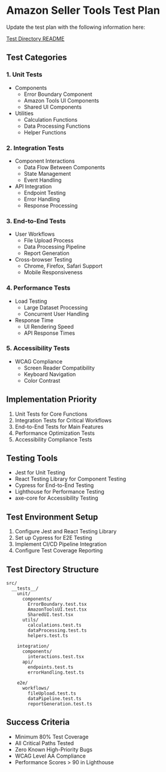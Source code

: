 # Amazon Seller Tools Test Plan

Update the test plan with the following information here:

[Test Directory README](./src/__tests__/README.md)

## Test Categories

### 1. Unit Tests

- Components
  - Error Boundary Component
  - Amazon Tools UI Components
  - Shared UI Components
- Utilities
  - Calculation Functions
  - Data Processing Functions
  - Helper Functions

### 2. Integration Tests

- Component Interactions
  - Data Flow Between Components
  - State Management
  - Event Handling
- API Integration
  - Endpoint Testing
  - Error Handling
  - Response Processing

### 3. End-to-End Tests

- User Workflows
  - File Upload Process
  - Data Processing Pipeline
  - Report Generation
- Cross-browser Testing
  - Chrome, Firefox, Safari Support
  - Mobile Responsiveness

### 4. Performance Tests

- Load Testing
  - Large Dataset Processing
  - Concurrent User Handling
- Response Time
  - UI Rendering Speed
  - API Response Times

### 5. Accessibility Tests

- WCAG Compliance
  - Screen Reader Compatibility
  - Keyboard Navigation
  - Color Contrast

## Implementation Priority

1. Unit Tests for Core Functions
2. Integration Tests for Critical Workflows
3. End-to-End Tests for Main Features
4. Performance Optimization Tests
5. Accessibility Compliance Tests

## Testing Tools

- Jest for Unit Testing
- React Testing Library for Component Testing
- Cypress for End-to-End Testing
- Lighthouse for Performance Testing
- axe-core for Accessibility Testing

## Test Environment Setup

1. Configure Jest and React Testing Library
2. Set up Cypress for E2E Testing
3. Implement CI/CD Pipeline Integration
4. Configure Test Coverage Reporting

## Test Directory Structure

```
src/
  __tests__/
    unit/
      components/
        ErrorBoundary.test.tsx
        AmazonToolsUI.test.tsx
        SharedUI.test.tsx
      utils/
        calculations.test.ts
        dataProcessing.test.ts
        helpers.test.ts

    integration/
      components/
        interactions.test.tsx
      api/
        endpoints.test.ts
        errorHandling.test.ts

    e2e/
      workflows/
        fileUpload.test.ts
        dataPipeline.test.ts
        reportGeneration.test.ts
```

## Success Criteria

- Minimum 80% Test Coverage
- All Critical Paths Tested
- Zero Known High-Priority Bugs
- WCAG Level AA Compliance
- Performance Scores > 90 in Lighthouse
